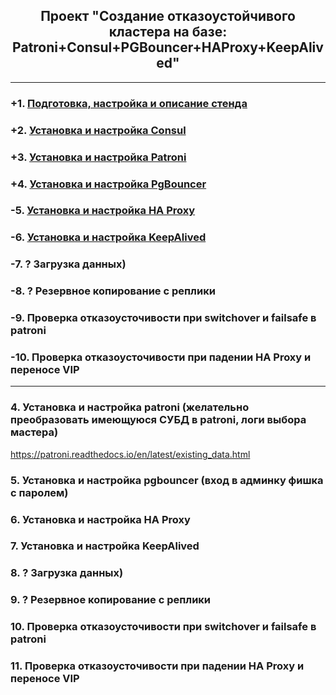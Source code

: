 <div align="center"><h2> Проект "Создание отказоустойчивого кластера на базе: Patroni+Consul+PGBouncer+HAProxy+KeepAlived" </h2></div>

***

### +1. [Подготовка, настройка и описание стенда](Stand_Info.md)
### +2. [Установка и настройка Consul](Consul.md)
### +3. [Установка и настройка Patroni](Patroni.md)
### +4. [Установка и настройка PgBouncer](PGBouncer.md)
### -5. [Установка и настройка HA Proxy](HAProxy.md)
### -6. [Установка и настройка KeepAlived](KeepAlived.md)
### -7. ? Загрузка данных)
### -8. ? Резервное копирование с реплики
### -9. Проверка отказоусточивости при switchover и failsafe в patroni
### -10. Проверка отказоусточивости при падении HA Proxy и переносе VIP



***
### 4. Установка и настройка patroni (желательно преобразовать имеющуюся СУБД в patroni, логи выбора мастера)
https://patroni.readthedocs.io/en/latest/existing_data.html
### 5. Установка и настройка pgbouncer (вход в админку фишка с паролем)
### 6. Установка и настройка HA Proxy
### 7. Установка и настройка KeepAlived
### 8. ? Загрузка данных)
### 9. ? Резервное копирование с реплики
### 10. Проверка отказоусточивости при switchover и failsafe в patroni
### 11. Проверка отказоусточивости при падении HA Proxy и переносе VIP
